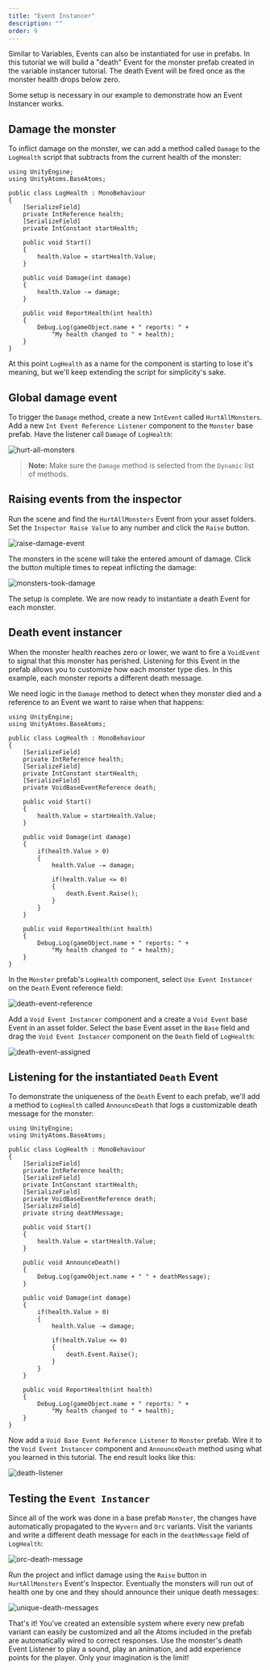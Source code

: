 ```yaml
---
title: "Event Instancer"
description: ""
order: 9
---
```


Similar to Variables, Events can also be instantiated for use in prefabs. In this tutorial we will build a "death" Event for the monster prefab created in the variable instancer tutorial. The death Event will be fired once as the monster health drops below zero.

Some setup is necessary in our example to demonstrate how an Event Instancer works.

Damage the monster
------------------

To inflict damage on the monster, we can add a method called `Damage` to the `LogHealth` script that subtracts from the current health of the monster:

```
using UnityEngine;
using UnityAtoms.BaseAtoms;

public class LogHealth : MonoBehaviour
{
    [SerializeField]
    private IntReference health;
    [SerializeField]
    private IntConstant startHealth;

    public void Start()
    {
        health.Value = startHealth.Value;
    }

    public void Damage(int damage)
    {
        health.Value -= damage;
    }

    public void ReportHealth(int health)
    {
        Debug.Log(gameObject.name + " reports: " +
            "My health changed to " + health);
    }
}

```


At this point `LogHealth` as a name for the component is starting to lose it's meaning, but we'll keep extending the script for simplicity's sake.

Global damage event
-------------------

To trigger the `Damage` method, create a new `IntEvent` called `HurtAllMonsters`. Add a new `Int Event Reference Listener` component to the `Monster` base prefab. Have the listener call `Damage` of `LogHealth`:

![hurt-all-monsters](https://unity-atoms.github.io/unity-atoms/assets/event-instancer/hurt-all-monsters.png)

> **Note:** Make sure the `Damage` method is selected from the `Dynamic` list of methods.

Raising events from the inspector
---------------------------------

Run the scene and find the `HurtAllMonsters` Event from your asset folders. Set the `Inspector Raise Value` to any number and click the `Raise` button.

![raise-damage-event](https://unity-atoms.github.io/unity-atoms/assets/event-instancer/raise-damage-event.png)

The monsters in the scene will take the entered amount of damage. Click the button multiple times to repeat inflicting the damage:

![monsters-took-damage](https://unity-atoms.github.io/unity-atoms/assets/event-instancer/monsters-took-damage.png)

The setup is complete. We are now ready to instantiate a death Event for each monster.

Death event instancer
---------------------

When the monster health reaches zero or lower, we want to fire a `VoidEvent` to signal that this monster has perished. Listening for this Event in the prefab allows you to customize how each monster type dies. In this example, each monster reports a different death message.

We need logic in the `Damage` method to detect when they monster died and a reference to an Event we want to raise when that happens:

```
using UnityEngine;
using UnityAtoms.BaseAtoms;

public class LogHealth : MonoBehaviour
{
    [SerializeField]
    private IntReference health;
    [SerializeField]
    private IntConstant startHealth;
    [SerializeField]
    private VoidBaseEventReference death;

    public void Start()
    {
        health.Value = startHealth.Value;
    }

    public void Damage(int damage)
    {
        if(health.Value > 0)
        {
            health.Value -= damage;

            if(health.Value <= 0)
            {
                death.Event.Raise();
            }
        }
    }

    public void ReportHealth(int health)
    {
        Debug.Log(gameObject.name + " reports: " +
            "My health changed to " + health);
    }
}

```


In the `Monster` prefab's `LogHealth` component, select `Use Event Instancer` on the `Death` Event reference field:

![death-event-reference](https://unity-atoms.github.io/unity-atoms/assets/event-instancer/death-event-reference.png)

Add a `Void Event Instancer` component and a create a `Void Event` base Event in an asset folder. Select the base Event asset in the `Base` field and drag the `Void Event Instancer` component on the `Death` field of `LogHealth`:

![death-event-assigned](https://unity-atoms.github.io/unity-atoms/assets/event-instancer/death-event-assigned.png)

Listening for the instantiated `Death` Event
--------------------------------------------

To demonstrate the uniqueness of the `Death` Event to each prefab, we'll add a method to `LogHealth` called `AnnounceDeath` that logs a customizable death message for the monster:

```
using UnityEngine;
using UnityAtoms.BaseAtoms;

public class LogHealth : MonoBehaviour
{
    [SerializeField]
    private IntReference health;
    [SerializeField]
    private IntConstant startHealth;
    [SerializeField]
    private VoidBaseEventReference death;
    [SerializeField]
    private string deathMessage;

    public void Start()
    {
        health.Value = startHealth.Value;
    }

    public void AnnounceDeath()
    {
        Debug.Log(gameObject.name + " " + deathMessage);
    }

    public void Damage(int damage)
    {
        if(health.Value > 0)
        {
            health.Value -= damage;

            if(health.Value <= 0)
            {
                death.Event.Raise();
            }
        }
    }

    public void ReportHealth(int health)
    {
        Debug.Log(gameObject.name + " reports: " +
            "My health changed to " + health);
    }
}

```


Now add a `Void Base Event Reference Listener` to `Monster` prefab. Wire it to the `Void Event Instancer` component and `AnnounceDeath` method using what you learned in this tutorial. The end result looks like this:

![death-listener](https://unity-atoms.github.io/unity-atoms/assets/event-instancer/death-listener.png)

Testing the `Event Instancer`
-----------------------------

Since all of the work was done in a base prefab `Monster`, the changes have automatically propagated to the `Wyvern` and `Orc` variants. Visit the variants and write a different death message for each in the `deathMessage` field of `LogHealth`:

![orc-death-message](https://unity-atoms.github.io/unity-atoms/assets/event-instancer/orc-death-message.png)

Run the project and inflict damage using the `Raise` button in `HurtAllMonsters` Event's Inspector. Eventually the monsters will run out of health one by one and they should announce their unique death messages:

![unique-death-messages](https://unity-atoms.github.io/unity-atoms/assets/event-instancer/unique-death-messages.png)

That's it! You've created an extensible system where every new prefab variant can easily be customized and all the Atoms included in the prefab are automatically wired to correct responses. Use the monster's death Event Listener to play a sound, play an animation, and add experience points for the player. Only your imagination is the limit!